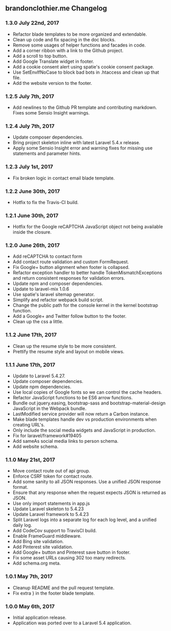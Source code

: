 ## brandonclothier.me Changelog
### 1.3.0 July 22nd, 2017
- Refactor blade templates to be more organized and extendable.
- Clean up code and fix spacing in the doc blocks.
- Remove some usages of helper functions and facades in code.
- Add a corner ribbon with a link to the Github project.
- Add a scroll to top button.
- Add Google Translate widget in footer.
- Add a cookie consent alert using spatie's cookie consent package.
- Use SetEnvIfNoCase to block bad bots in .htaccess and clean up that file.
- Add the website version to the footer.

### 1.2.5 July 7th, 2017
- Add newlines to the Github PR template and contributing markdown. Fixes some Sensio Insight warnings.

### 1.2.4 July 7th, 2017
- Update composer dependencies.
- Bring project skeleton inline with latest Laravel 5.4.x release.
- Apply some Sensio Insight error and warning fixes for missing use statements and parameter hints.

### 1.2.3 July 1st, 2017
- Fix broken logic in contact email blade template.

### 1.2.2 June 30th, 2017
- Hotfix to fix the Travis-CI build.

### 1.2.1 June 30th, 2017
- Hotfix for the Google reCAPTCHA JavaScript object not being available inside the closure.

### 1.2.0 June 26th, 2017
- Add reCAPTCHA to contact form
- Add contact route validation and custom FormRequest.
- Fix Google+ button alignment when footer is collapsed.
- Refactor exception handler to better handle TokenMismatchExceptions and return consistent responses for validation errors.
- Update npm and composer dependencies.
- Update to laravel-mix 1.0.6
- Use spatie's laravel sitemap generator.
- Simplify and refactor webpack build script.
- Change the public path for the console kernel in the kernel bootstrap function.
- Add a Google+ and Twitter follow button to the footer.
- Clean up the css a little.

### 1.1.2 June 17th, 2017
- Clean up the resume style to be more consistent.
- Prettify the resume style and layout on mobile views.

### 1.1.1 June 17th, 2017
- Update to Laravel 5.4.27.
- Update composer dependencies.
- Update npm dependencies.
- Use local copies of Google fonts so we can control the cache headers.
- Refactor JavaScript functions to be ES6 arrow functions.
- Bundle out jquery.easing, bootstrap-sass and bootstrap-material-design JavaScript in the Webpack bundle.
- LastModified service provider will now return a Carbon instance.
- Make blade templates handle dev vs production environments when creating URL's.
- Only include the social media widgets and JavaScript in production.
- Fix for laravel/framework#19405
- Add sameAs social media links to person schema.
- Add website schema.

### 1.1.0 May 21st, 2017
- Move contact route out of api group.
- Enforce CSRF token for contact route.
- Add some sanity to all JSON responses. Use a unified JSON response format.
- Ensure that any response when the request expects JSON is returned as JSON.
- Use only import statements in app.js
- Update Laravel skeleton to 5.4.23
- Update Laravel framework to 5.4.23
- Split Laravel logs into a separate log for each log level, and a unified daily log.
- Add CodeCov support to TravisCI build.
- Enable FrameGuard middleware.
- Add Bing site validation.
- Add Pinterest site validation.
- Add Google+ button and Pinterest save button in footer.
- Fix some asset URLs causing 302 too many redirects.
- Add schema.org meta.

### 1.0.1 May 7th, 2017
- Cleanup README and the pull request template.
- Fix extra } in the footer blade template.

### 1.0.0 May 6th, 2017
- Initial application release.
- Application was ported over to a Laravel 5.4 application.
